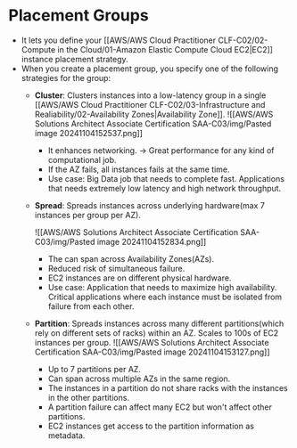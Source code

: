 # Placement Groups
- It lets you define your [[AWS/AWS Cloud Practitioner CLF-C02/02-Compute in the Cloud/01-Amazon Elastic Compute Cloud EC2|EC2]] instance placement strategy.
- When you create a placement group, you specify one of the following strategies for the group:
	- **Cluster**: Clusters instances into a low-latency group in a single [[AWS/AWS Cloud Practitioner CLF-C02/03-Infrastructure and Realiability/02-Availability Zones|Availability Zone]].
		![[AWS/AWS Solutions Architect Associate Certification SAA-C03/img/Pasted image 20241104152537.png]]
		- It enhances networking. -> Great performance for any kind of computational job.
		- If the AZ fails, all instances fails at the same time.
		- Use case: Big Data job that needs to complete fast. Applications that needs extremely low latency and high network throughput.
	- **Spread**: Spreads instances across underlying hardware(max 7 instances per group per AZ).

		![[AWS/AWS Solutions Architect Associate Certification SAA-C03/img/Pasted image 20241104152834.png]]
		- The can span across Availability Zones(AZs).
		- Reduced risk of simultaneous failure.
		- EC2 instances are on different physical hardware.
		- Use case: Application that needs to maximize high availability. Critical applications where each instance must be isolated from failure from each other.

	- **Partition**: Spreads instances across many different partitions(which rely on different sets of racks) within an AZ. Scales to 100s of EC2 instances per group.
		![[AWS/AWS Solutions Architect Associate Certification SAA-C03/img/Pasted image 20241104153127.png]]
		- Up to 7 partitions per AZ.
		- Can span across multiple AZs in the same region.
		- The instances in a partition do not share racks with the instances in the other partitions.
		- A partition failure can affect many EC2 but won't affect other partitions.
		- EC2 instances get access to the partition information as metadata.